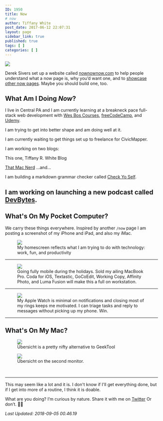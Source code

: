```yaml
---
ID: 1950
title: Now
# now
author: Tiffany White
post_date: 2017-06-12 22:07:31
layout: page
sidebar_link: true
published: true
tags: [ ]
categories: [ ]
---
```


<img src="https://res.cloudinary.com/twhiteblog/image/upload/v1527285606/Now%20Page%20Screenshots/now_opt.compressed_oq4s1x.jpg"/>

Derek Sivers set up a website called [nownownow.com](http://nownownow.com/about) to help people understand what a now page is, why you’d want one, and to [showcase other now pages](http://nownownow.com/). Maybe you should build one, too.

## What Am I Doing *Now*?

I live in Central PA and I am currently learning at a breakneck pace full-stack web development with [Wes Bos Courses](https://wesbos.com/courses/), [freeCodeCamp](https://www.freecodecamp.org/), and [Udemy](https://www.udemy.com/).

I am trying to get into better shape and am doing well at it.

I am currently waiting to get things set up to freelance for CivicMapper.

I am working on two blogs:

This one, Tiffany R. White Blog

[That Mac Nerd](https://thatmacnerd.com/)
…and…

I am building a markdown grammar checker called [Check Yo Self](https://github.com/twhite96/checkyoself).

I am working on launching a new podcast called [DevBytes](https://devbytes.tech/).
---

## What's On My Pocket Computer?

We carry these things everywhere. Inspired by another `/now` page I am posting a screenshot of my iPhone and iPad, and also my iMac.


<figure>
    <img src="https://res.cloudinary.com/twhiteblog/image/upload/v1536121909/Now%20Page%20Screenshots/iPhone/iphone_august.png" />
    <figcaption>My homescreen reflects what I am trying to do with technology: work, fun, and productivity</figcaption>
</figure>

---

<figure>
    <img src="https://res.cloudinary.com/twhiteblog/image/upload/v1536120809/Now%20Page%20Screenshots/iPad/august_now_ipad.png" />
    <figcaption>Going fully mobile during the holidays. Sold my ailing MacBook Pro. Coda for iOS, Textastic, GoCoEdit, Working Copy, Affinity Photo, and Luma Fusion will make this a full on workstation.</figcaption>
</figure>

---

<figure>
    <img src="https://res.cloudinary.com/twhiteblog/image/upload/v1531444181/Now%20Page%20Screenshots/Apple%20Watch/apple_watch_july.png" />
    <figcaption>My Apple Watch is minimal on notifications and closing most of my rings keeps me motivated. I can triage tasks and reply to messages without picking up my phone. Win.</figcaption>
</figure>

---

## What's On My Mac?

<figure>
    <img src="https://res.cloudinary.com/twhiteblog/image/upload/v1536122421/Now%20Page%20Screenshots/Mac/Screenshot-2018-09-05_12-38-46_AM.png" />
    <figcaption>Übersicht is a pretty nifty alternative to GeekTool</figcaption>
</figure>

<figure>
    <img src="https://res.cloudinary.com/twhiteblog/image/upload/v1536122421/Now%20Page%20Screenshots/Mac/Screenshot-2018-09-05_12-38-18_AM.png" />
    <figcaption>Übersicht on the second monitor.</figcaption>
</figure>



&nbsp;

---

This may seem like a lot and it is. I don't know if I'll get everything done, but if I get into more of a routine, I think it is doable.

What are you doing? I’m curious by nature. Share it with me on [Twitter](https://twitter.com/TiffanyW_412) Or don’t. 🤷🏿

*Last Updated: 2018-09-05 00.46.19*

